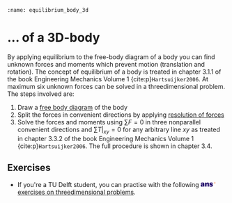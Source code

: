```{index} Equilibrium of a body in 3D
:name: equilibrium_body_3d
```
# ... of a 3D-body

By applying equilibrium to the free-body diagram of a body  you can find unknown forces and moments which prevent motion (translation and rotation). The concept of equilibrium of a body is treated in chapter 3.1.1 of the book Engineering Mechanics Volume 1 {cite:p}`Hartsuijker2006`. At maximum six unknown forces can be solved in a threedimensional problem. The steps involved are:

1. Draw a [free body diagram](free-body-diagram) of the body
2. Split the forces in convenient directions by applying [resolution of forces](resolution_forces)
3. Solve the forces and moments using $\sum F  = 0$  in three nonparallel convenient directions and ${\left. {\sum T } \right|_{xy}} = 0$ for any arbitrary line $xy$ as treated in chapter 3.3.2 of the book Engineering Mechanics Volume 1 {cite:p}`Hartsuijker2006`. The full procedure is shown in chapter 3.4.


## Exercises
- If you're a TU Delft student, you can practise with the following [<img height="12px" src="../../images/ANS.svg" alt="ANS"> exercises on threedimensional problems](https://ans.app/digital_test/assignments/1090043/results/new).
